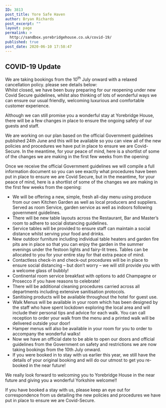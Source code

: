 ```yaml
---
ID: 3813
post_title: Yore Safe Haven
author: Bryan Richards
post_excerpt: ""
layout: page
permalink: >
  http://sandbox.yorebridgehouse.co.uk/covid-19/
published: true
post_date: 2020-06-10 17:58:47
---
```

<div class="section-title section-title-followed-by-content covid-head"><h2>COVID-19 Update</h2>
We are taking bookings from the 10<sup class="date-sup">th</sup> July onward with a relaxed cancellation policy.
please see details below:


</div>
Whilst closed, we have been busy preparing for our reopening under new Covid Secure guidelines, whilst also thinking of lots of wonderful ways we can ensure our usual friendly, welcoming luxurious and comfortable customer experience. 

Although we can still promise you a wonderful stay at Yorebridge House, there will be a few changes in place to ensure the ongoing safety of our guests and staff. 

We are working on our plan based on the official Government guidelines published 24th June and this will be available so you can view all of the new policies and procedures we have put in place to ensure we are Covid-Secure. In the meantime, for your peace of mind, here is a shortlist of some of the changes we are making in the first few weeks from the opening:


Once we receive the official Government guidelines we will compile a full information document so you can see exactly what procedures have been put in place to ensure we are Covid Secure, but in the meantime, for your peace of mind, here is a shortlist of some of the changes we are making in the first few weeks from the opening:
<ul class="bulet">
 	<li>We will be offering a new, simple, fresh all-day menu using produce from our own Kitchen Garden as well as local producers and suppliers. Served as room Service, garden service as well as indoors following government guidelines.</li>
 	<li>There will be new table layouts across the Restaurant, Bar and Master’s room to adhere to social distancing guidelines.</li>
 	<li>Service tables will be provided to ensure staff can maintain a social distance whilst serving your food and drinks.</li>
 	<li>New outdoor furniture including individual table heaters and garden fire pits are in place so that you can enjoy the garden in the summer evenings under the festoon lights and fairy-lit trees. Tables can be allocated to you for your entire stay for that extra peace of mind.</li>
 	<li>Contactless check-in and check-out procedures will be in place to ensure social distancing – but don’t worry – we will still provide you with a welcome glass of bubbly!</li>
 	<li>Continental room service breakfast with options to add Champagne or Prosecco if you have reasons to celebrate!</li>
 	<li>There will be additional cleaning procedures carried across all departments including extensive sanitisation protocols.</li>
 	<li>Sanitising products will be available throughout the hotel for guest use.</li>
 	<li>Walk Menus will be available in your room which has been designed by the staff who have spent lockdown exploring the local area and will include their personal tips and advice for each walk. You can call reception to order your walk from the menu and a printed walk will be delivered outside your door!</li>
 	<li>Hamper menus will also be available in your room for you to order to accompany the wonderful walks!</li>
        <li>Now we have an official date to be able to open our doors and official guidelines from the Government on safety and restrictions we are now taking bookings from the 10th July onward.</li>
        <li>If you were booked in to stay with us earlier this year, we still have the details of your original booking and will do our utmost to get you re-booked in the near future!</li>
        
</ul>

We really look forward to welcoming you to Yorebridge House in the near future and giving you a wonderful Yorkshire welcome!!

If you have booked a stay with us, please keep an eye out for correspondence from us detailing the new policies and procedures we have put in place to ensure we are Covid-Secure.